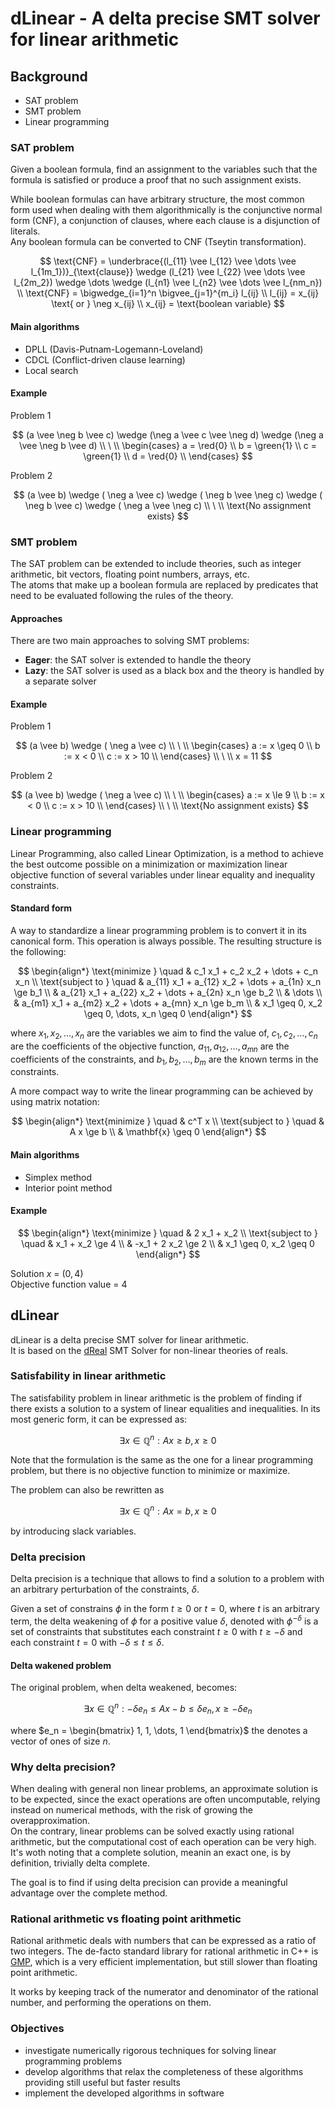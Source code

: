 # dLinear - A delta precise SMT solver for linear arithmetic

<!-- New section -->

## Background

- SAT problem
- SMT problem
- Linear programming

<!-- New section -->

### SAT problem

Given a boolean formula, find an assignment to the variables such that the formula is satisfied or produce a proof that no such assignment exists.

While boolean formulas can have arbitrary structure, the most common form used when dealing with them algorithmically is the conjunctive normal form (CNF), a conjunction of clauses, where each clause is a disjunction of literals.  
Any boolean formula can be converted to CNF (Tseytin transformation).

$$
\text{CNF} = \underbrace{(l_{11} \vee l_{12} \vee \dots \vee l_{1m_1})}_{\text{clause}} \wedge (l_{21} \vee l_{22} \vee \dots \vee l_{2m_2}) \wedge \dots \wedge (l_{n1} \vee l_{n2} \vee \dots \vee l_{nm_n}) \\
\text{CNF} = \bigwedge_{i=1}^n \bigvee_{j=1}^{m_i} l_{ij} \\
l_{ij} = x_{ij} \text{ or } \neg x_{ij} \\
x_{ij} = \text{boolean variable}
$$

<!-- New subsection -->

#### Main algorithms

- DPLL (Davis-Putnam-Logemann-Loveland)
- CDCL (Conflict-driven clause learning)
- Local search

<!-- New subsection -->

#### Example

Problem 1

$$
(a \vee \neg b \vee c) \wedge (\neg a \vee c \vee \neg d) \wedge (\neg a \vee \neg b \vee d) \\
\ \\
\begin{cases}
a = \red{0} \\
b = \green{1} \\
c = \green{1} \\
d = \red{0} \\
\end{cases}
$$

Problem 2

$$
(a \vee b) \wedge ( \neg a \vee c) \wedge ( \neg b \vee  \neg c) \wedge ( \neg b \vee c) \wedge ( \neg a \vee  \neg c) \\
\ \\
\text{No assignment exists}
$$

<!-- New section -->

### SMT problem

The SAT problem can be extended to include theories, such as integer arithmetic, bit vectors, floating point numbers, arrays, etc.  
The atoms that make up a boolean formula are replaced by predicates that need to be evaluated following the rules of the theory.

<!-- New subsection -->

#### Approaches

There are two main approaches to solving SMT problems:

- **Eager**: the SAT solver is extended to handle the theory
- **Lazy**: the SAT solver is used as a black box and the theory is handled by a separate solver

<!-- New subsection -->

#### Example

Problem 1

$$
(a \vee b) \wedge ( \neg a \vee c) \\
\ \\
\begin{cases}
a := x \geq 0 \\
b := x < 0 \\
c := x > 10 \\
\end{cases} \\
\ \\
x = 11
$$

Problem 2

$$
(a \vee b) \wedge ( \neg a \vee c) \\
\ \\
\begin{cases}
a := x \le 9 \\
b := x < 0 \\
c := x > 10 \\
\end{cases} \\
\ \\
\text{No assignment exists}
$$

<!-- New section -->

### Linear programming

Linear Programming, also called Linear Optimization, is a method to achieve the best outcome possible on a minimization or maximization linear objective function of several variables under linear equality and inequality constraints.

<!-- New subsection -->

#### Standard form

A way to standardize a linear programming problem is to convert it in its canonical form.
This operation is always possible.
The resulting structure is the following:

$$
\begin{align*}
\text{minimize } \quad & c_1 x_1 + c_2 x_2 + \dots + c_n x_n \\
\text{subject to } \quad & a_{11} x_1 + a_{12} x_2 + \dots + a_{1n} x_n \ge b_1 \\
& a_{21} x_1 + a_{22} x_2 + \dots + a_{2n} x_n \ge b_2 \\
& \dots \\
& a_{m1} x_1 + a_{m2} x_2 + \dots + a_{mn} x_n \ge b_m \\
& x_1 \geq 0, x_2 \geq 0, \dots, x_n \geq 0
\end{align*}
$$

where $x_1, x_2, \dots, x_n$ are the variables we aim to find the value of, $c_1, c_2, \dots, c_n$ are the coefficients of the objective function, $a_{11}, a_{12}, \dots, a_{mn}$ are the coefficients of the constraints, and $b_1, b_2, \dots, b_m$ are the known terms in the constraints.

A more compact way to write the linear programming can be achieved by using matrix notation:

$$
\begin{align*}
\text{minimize } \quad & c^T x \\
\text{subject to } \quad & A x \ge b \\
& \mathbf{x} \geq 0
\end{align*}
$$

<!-- New subsection -->

#### Main algorithms

- Simplex method
- Interior point method

<!-- New subsection -->

#### Example

$$
\begin{align*}
\text{minimize } \quad & 2 x_1 + x_2 \\
\text{subject to } \quad & x_1 + x_2 \ge 4 \\
& -x_1 + 2 x_2 \ge 2 \\
& x_1 \geq 0, x_2 \geq 0
\end{align*}
$$

Solution $x$ = $(0, 4)$  
Objective function value = $4$

<!-- New section -->

## dLinear

dLinear is a delta precise SMT solver for linear arithmetic.  
It is based on the [dReal](https://github.com/dreal/dreal4) SMT Solver for non-linear theories of reals.

<!-- New subsection -->

### Satisfability in linear arithmetic

The satisfability problem in linear arithmetic is the problem of finding if there exists a solution to a system of linear equalities and inequalities.
In its most generic form, it can be expressed as:

$$
\exists x \in \mathbb{Q}^n : Ax \ge b, x \ge 0
$$

Note that the formulation is the same as the one for a linear programming problem, but there is no objective function to minimize or maximize.

The problem can also be rewritten as

$$
\exists x \in \mathbb{Q}^n : Ax = b, x \ge 0
$$

by introducing slack variables.

<!-- New subsection -->

### Delta precision

Delta precision is a technique that allows to find a solution to a problem with an arbitrary perturbation of the constraints, $\delta$.

Given a set of constrains $\phi$ in the form $t \ge 0$ or $t = 0$, where $t$ is an arbitrary term, the delta weakening of $\phi$ for a positive value $\delta$, denoted with $\phi^{-\delta}$ is a set of constraints that substitutes each constraint $t \ge 0$ with $t \ge -\delta$ and each constraint $t = 0$ with $-\delta \le t \le \delta$.

<!-- New subsection -->

#### Delta wakened problem

The original problem, when delta weakened, becomes:

$$
\exists x \in \mathbb{Q}^n : -\delta e_n \le Ax - b \le \delta e_n, x \ge -\delta e_n
$$

where $e_n = \begin{bmatrix} 1, 1, \dots, 1 \end{bmatrix}$ the denotes a vector of ones of size $n$.

<!-- New subsection -->

### Why delta precision?

When dealing with general non linear problems, an approximate solution is to be expected, since the exact operations are often uncomputable, relying instead on numerical methods, with the risk of growing the overapproximation.  
On the contrary, linear problems can be solved exactly using rational arithmetic, but the computational cost of each operation can be very high.
It's woth noting that a complete solution, meanin an exact one, is by definition, trivially delta complete.

The goal is to find if using delta precision can provide a meaningful advantage over the complete method.

<!-- New subsection -->

### Rational arithmetic vs floating point arithmetic

Rational arithmetic deals with numbers that can be expressed as a ratio of two integers.
The de-facto standard library for rational arithmetic in C++ is [GMP](https://gmplib.org/), which is a very efficient implementation, but still slower than floating point arithmetic.

It works by keeping track of the numerator and denominator of the rational number, and performing the operations on them.

### Objectives

- investigate numerically rigorous techniques for solving linear programming problems
- develop algorithms that relax the completeness of these algorithms providing still useful but faster results
- implement the developed algorithms in software
